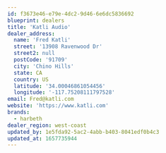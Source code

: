 ```yaml
---
id: f3673e46-e79e-4dc2-9d46-6e6dc5836692
blueprint: dealers
title: 'Katli Audio'
dealer_address:
  name: 'Fred Katli'
  street: '13908 Ravenwood Dr'
  street2: null
  postCode: '91709'
  city: 'Chino Hills'
  state: CA
  country: US
  latitude: '34.00046861054456'
  longitude: '-117.75208111797528'
email: Fred@katli.com
website: 'https://www.katli.com'
brands:
  - harbeth
dealer_region: west-coast
updated_by: 1e5fda92-5ac2-4abb-b403-8041edf0b4c3
updated_at: 1657735944
---
```

